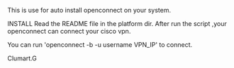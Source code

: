 This is use for auto install openconnect on your system.

INSTALL
Read the README file in the platform dir. After run the script ,your openconnect can connect your cisco vpn.

You can run 'openconnect -b -u username VPN_IP' to connect.

Clumart.G
